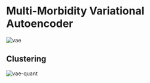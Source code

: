 # Multi-Morbidity Variational Autoencoder

![vae](https://user-images.githubusercontent.com/18575358/182138752-ce559597-9246-41a9-a2b4-15a0edc9accb.png)


## Clustering

![vae-quant](https://user-images.githubusercontent.com/18575358/182138740-ec76fc9c-76fa-4124-ae78-98d4f009a761.png)

